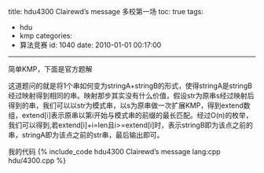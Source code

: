 title: hdu4300 Clairewd’s message 多校第一场
toc: true
tags:
  - hdu
  - kmp
categories:
  - 算法竞赛
id: 1040
date: 2010-01-01 00:17:00
---

简单KMP，下面是官方题解

这道题问的就是将1个串如何变为stringA+stringB的形式，使得stringA是stringB经过映射得到相同的串。映射那步其实没有什么价值，假设str为原串s经过映射后得到的串，我们可以以str为模式串，以s为原串做一次扩展KMP，得到extend数组，extend[i]表示原串以第i开始与模式串的前缀的最长匹配。经过O(n)的枚举，我们可以得到,若extend[i]+i=len且i>=extend[i]时，表示stringB即为该点之前的串，stringA即为该点之前的str串，最后输出即可。

我的代码
{% include_code hdu4300 Clairewd’s message lang:cpp hdu/4300.cpp %}